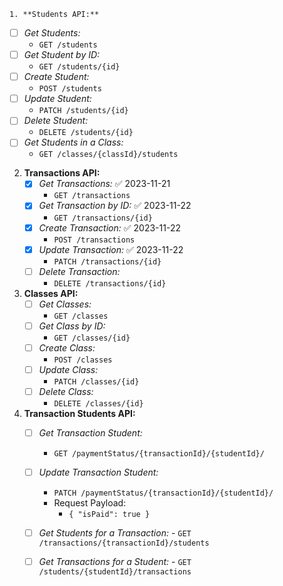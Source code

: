 	1. **Students API:**
   - [ ] *Get Students:* 
	   - `GET /students`
   - [ ] *Get Student by ID:* 
	   - `GET /students/{id}`
   - [ ] *Create Student:* 
	   - `POST /students`
   - [ ] *Update Student:* 
	   - `PATCH /students/{id}`
   - [ ] *Delete Student:* 
	   - `DELETE /students/{id}`
   - [ ] *Get Students in a Class:* 
	   - `GET /classes/{classId}/students`

2. **Transactions API:**
   - [x] *Get Transactions:* ✅ 2023-11-21
	   - `GET /transactions`
   - [x] *Get Transaction by ID:* ✅ 2023-11-22
	   - `GET /transactions/{id}`
   - [x] *Create Transaction:* ✅ 2023-11-22
	   - `POST /transactions`
   - [x] *Update Transaction:* ✅ 2023-11-22
	   - `PATCH /transactions/{id}`
   - [ ] *Delete Transaction:* 
	   - `DELETE /transactions/{id}`

3. **Classes API:**
   - [ ] *Get Classes:* 
	   - `GET /classes`
   - [ ] *Get Class by ID:* 
	   - `GET /classes/{id}`
   - [ ] *Create Class:* 
	   - `POST /classes`
   - [ ] *Update Class:* 
	   - `PATCH /classes/{id}`
   - [ ] *Delete Class:* 
	   - `DELETE /classes/{id}`

4. **Transaction Students API:**
   - [ ] *Get Transaction Student:* 
	   - `GET /paymentStatus/{transactionId}/{studentId}/`
   - [ ] *Update Transaction Student:*
	   - `PATCH /paymentStatus/{transactionId}/{studentId}/`
      - Request Payload: 
	      - `{ "isPaid": true }`
	
	- [ ] *Get Students for a Transaction:* 
	      - `GET /transactions/{transactionId}/students`
	- [ ] *Get Transactions for a Student:* 
	      - `GET /students/{studentId}/transactions`